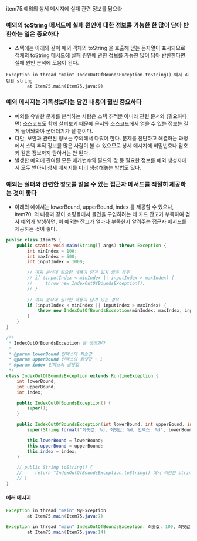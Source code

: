 item75.예외의 상세 메시지에 실패 관련 정보를 담으라

### 예외의 toString 메서드에 실패 원인에 대한 정보를 가능한 한 많이 담아 반환하는 일은 중요하다
- 스택에는 아래와 같이 예외 객체의 toString 을 호출해 얻는 문자열이 표시되므로 객체의 toString 메서드에 실패 원인에 관한 정보를 가능한 많이 담아 반환한다면 실패 원인 분석에 도움이 된다.
```
Exception in thread "main" IndexOutOfBoundsException.toString() 에서 리턴된 string
        at Item75.main(Item75.java:9)
```

### 예외 메시지는 가독성보다는 담긴 내용이 훨씬 중요하다
- 예외를 유발한 문제를 분석하는 사람은 스택 추적뿐 아니라 관련 문서와 (필요하다면) 소스코드도 함께 살펴보기 때문에 문서와 소스코드에서 얻을 수 있는 정보는 길게 늘어놔봐야 군더더기가 될 뿐이다.
- 다만, 보안과 관련된 정보는 주의해서 다뤄야 한다. 문제를 진단하고 해결하는 과정에서 스택 추적 정보를 많은 사람이 볼 수 있으므로 상세 메시지에 비밀번호나 암호 키 같은 정보까지 담아서는 안 된다.
- 발생한 예외에 관여된 모든 매개변수와 필드의 값 등 필요한 정보를 예외 생성자에서 모두 받아서 상세 메시지를 미리 생성해놓는 방법도 있다.

### 예외는 실패와 관련한 정보를 얻을 수 있는 접근자 메서드를 적절히 제공하는 것이 좋다
- 아래의 예에서는 lowerBound, upperBound, index 를 제공할 수 있으나, item70. 의 내용과 같이 쇼핑몰에서 물건을 구입하려는 데 카드 잔고가 부족하여 검사 예외가 발생하면, 이 예외는 잔고가 얼마나 부족한지 알려주는 접근자 메서드를 제공하는 것이 좋다.

``` java
public class Item75 {
    public static void main(String[] args) throws Exception {
        int minIndex = 100;
        int maxIndex = 500;
        int inputIndex = 1000;

        // 예외 분석에 필요한 내용이 담겨 있지 않은 경우
        // if (inputIndex < minIndex || inputIndex > maxIndex) {
        //     throw new IndexOutOfBoundsException();
        // }
        
        // 예외 분석에 필요한 내용이 담겨 있는 경우
        if (inputIndex < minIndex || inputIndex > maxIndex) {
            throw new IndexOutOfBoundsException(minIndex, maxIndex, inputIndex); 
        }
    }
}

/**
 * IndexOutOfBoundsException 을 생성한다
 * 
 * @param lowerBound 인덱스의 최솟값
 * @param upperBound 인덱스의 최댓값 + 1
 * @param index 인덱스의 실젯값
 */
class IndexOutOfBoundsException extends RuntimeException {
    int lowerBound;
    int upperBound;
    int index;

    public IndexOutOfBoundsException() {
        super();
    }

    public IndexOutOfBoundsException(int lowerBound, int upperBound, int index) {
        super(String.format("최솟값: %d, 최댓값: %d, 인덱스: %d", lowerBound, upperBound, index));

        this.lowerBound = lowerBound;
        this.upperBound = upperBound;
        this.index = index;
    }

    // public String toString() {
    //     return "IndexOutOfBoundsException.toString() 에서 리턴된 string";
    // }
}
```

#### 에러 메시지
```java
Exception in thread "main" MyException
        at Item75.main(Item75.java:7)

Exception in thread "main" IndexOutOfBoundsException: 최솟값: 100, 최댓값: 500, 인덱스: 1000
        at Item75.main(Item75.java:14)
```
